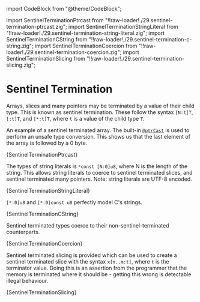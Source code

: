 import CodeBlock from "@theme/CodeBlock";

import SentinelTerminationPtrcast from "!!raw-loader!./29.sentinel-termination-ptrcast.zig";
import SentinelTerminationStringLiteral from "!!raw-loader!./29.sentinel-termination-string-literal.zig";
import SentinelTerminationCString from "!!raw-loader!./29.sentinel-termination-c-string.zig";
import SentinelTerminationCoercion from "!!raw-loader!./29.sentinel-termination-coercion.zig";
import SentinelTerminationSlicing from "!!raw-loader!./29.sentinel-termination-slicing.zig";

# Sentinel Termination

Arrays, slices and many pointers may be terminated by a value of their child
type. This is known as sentinel termination. These follow the syntax `[N:t]T`,
`[:t]T`, and `[*:t]T`, where `t` is a value of the child type `T`.

An example of a sentinel terminated array. The built-in
[`@ptrCast`](https://ziglang.org/documentation/master/#ptrCast) is used to
perform an unsafe type conversion. This shows us that the last element of the
array is followed by a 0 byte.

<CodeBlock language="zig">{SentinelTerminationPtrcast}</CodeBlock>

The types of string literals is `*const [N:0]u8`, where N is the length of the
string. This allows string literals to coerce to sentinel terminated slices, and
sentinel terminated many pointers. Note: string literals are UTF-8 encoded.

<CodeBlock language="zig">{SentinelTerminationStringLiteral}</CodeBlock>

`[*:0]u8` and `[*:0]const u8` perfectly model C's strings.

<CodeBlock language="zig">{SentinelTerminationCString}</CodeBlock>

Sentinel terminated types coerce to their non-sentinel-terminated counterparts.

<CodeBlock language="zig">{SentinelTerminationCoercion}</CodeBlock>

Sentinel terminated slicing is provided which can be used to create a sentinel
terminated slice with the syntax `x[n..m:t]`, where `t` is the terminator value.
Doing this is an assertion from the programmer that the memory is terminated
where it should be - getting this wrong is detectable illegal behaviour.

<CodeBlock language="zig">{SentinelTerminationSlicing}</CodeBlock>

